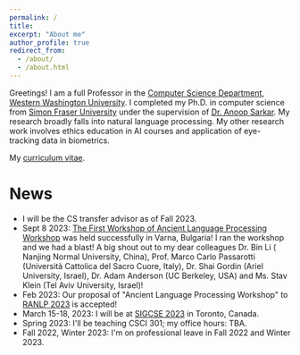 ```yaml
---
permalink: /
title: 
excerpt: "About me"
author_profile: true
redirect_from: 
  - /about/
  - /about.html
---
```

Greetings! I am a full Professor in the [Computer Science Department](https://cs.wwu.edu), [Western Washington University](https://www.wwu.edu). I completed my Ph.D. in computer science from [Simon Fraser University](https://www.sfu.ca) under the supervision of [Dr. Anoop Sarkar](https://www.cs.sfu.ca/~anoop/). My research broadly falls into natural language processing. My other research work involves ethics education in AI courses and application of eye-tracking data in biometrics. 

My [curriculum vitae](/files/pdf/CV.pdf). 


News
======
- I will be the CS transfer advisor as of Fall 2023. 
- Sept 8 2023: [The First Workshop of Ancient Language Processing Workshop](https://www.ancientnlp.com/alp2023/) was held successfully in Varna, Bulgaria! I ran the workshop and we had a blast! A big shout out to my dear colleagues Dr. Bin Li ( Nanjing Normal University, China), Prof. Marco Carlo Passarotti (Università Cattolica del Sacro Cuore, Italy), Dr. Shai Gordin (Ariel University, Israel), Dr. Adam Anderson (UC Berkeley, USA) and Ms. Stav Klein (Tel Aviv University, Israel)! 
- Feb 2023: Our proposal of "Ancient Language Processing Workshop" to [RANLP 2023](https://ranlp.org/ranlp2023/) is accepted!
- March 15-18, 2023: I will be at [SIGCSE 2023](https://sigcse2023.sigcse.org) in Toronto, Canada.
- Spring 2023: I'll be teaching CSCI 301; my office hours: TBA.
- Fall 2022, Winter 2023: I'm on professional leave in Fall 2022 and Winter 2023.






